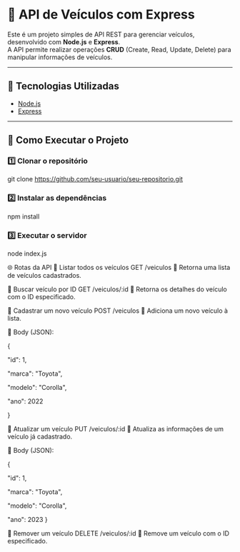 # 🚗 API de Veículos com Express

Este é um projeto simples de API REST para gerenciar veículos, desenvolvido com **Node.js** e **Express**.  
A API permite realizar operações **CRUD** (Create, Read, Update, Delete) para manipular informações de veículos.

---

## 🚀 Tecnologias Utilizadas

- [Node.js](https://nodejs.org/)
- [Express](https://expressjs.com/)

---

## 📌 Como Executar o Projeto

### 1️⃣ Clonar o repositório  

git clone https://github.com/seu-usuario/seu-repositorio.git

### 2️⃣ Instalar as dependências

npm install

### 3️⃣ Executar o servidor

node index.js

🌐 Rotas da API
🔹 Listar todos os veículos
GET /veiculos
📌 Retorna uma lista de veículos cadastrados.

🔹 Buscar veículo por ID
GET /veiculos/:id
📌 Retorna os detalhes do veículo com o ID especificado.

🔹 Cadastrar um novo veículo
POST /veiculos
📌 Adiciona um novo veículo à lista.

🔹 Body (JSON):

{

  "id": 1,
  
  "marca": "Toyota",
  
  "modelo": "Corolla",
  
  "ano": 2022
  
}

🔹 Atualizar um veículo
PUT /veiculos/:id
📌 Atualiza as informações de um veículo já cadastrado.

🔹 Body (JSON):

{

  "id": 1,
  
  "marca": "Toyota",
  
  "modelo": "Corolla",
  
  "ano": 2023
}

🔹 Remover um veículo
DELETE /veiculos/:id
📌 Remove um veículo com o ID especificado.

